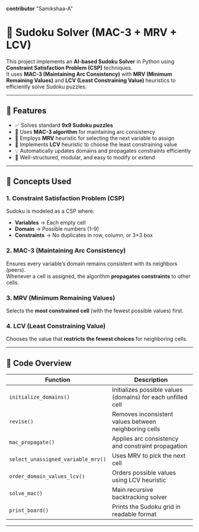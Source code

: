 **contributor** "Samikshaa-A"
# 🧩 Sudoku Solver (MAC-3 + MRV + LCV)

This project implements an **AI-based Sudoku Solver** in Python using **Constraint Satisfaction Problem (CSP)** techniques.  
It uses **MAC-3 (Maintaining Arc Consistency)** with **MRV (Minimum Remaining Values)** and **LCV (Least Constraining Value)** heuristics to efficiently solve Sudoku puzzles.

---

## 🚀 Features

- ✅ Solves standard **9x9 Sudoku puzzles**
- 🧠 Uses **MAC-3 algorithm** for maintaining arc consistency
- 🔢 Employs **MRV** heuristic for selecting the next variable to assign
- 🎯 Implements **LCV** heuristic to choose the least constraining value
- 💡 Automatically updates domains and propagates constraints efficiently
- 🧾 Well-structured, modular, and easy to modify or extend

---

## 🧠 Concepts Used

### 1. **Constraint Satisfaction Problem (CSP)**
Sudoku is modeled as a CSP where:
- **Variables** → Each empty cell  
- **Domain** → Possible numbers (1–9)  
- **Constraints** → No duplicates in row, column, or 3×3 box  

### 2. **MAC-3 (Maintaining Arc Consistency)**
Ensures every variable’s domain remains consistent with its neighbors (peers).  
Whenever a cell is assigned, the algorithm **propagates constraints** to other cells.

### 3. **MRV (Minimum Remaining Values)**
Selects the **most constrained cell** (with the fewest possible values) first.

### 4. **LCV (Least Constraining Value)**
Chooses the value that **restricts the fewest choices** for neighboring cells.

---

## 🧱 Code Overview

| Function | Description |
|-----------|--------------|
| `initialize_domains()` | Initializes possible values (domains) for each unfilled cell |
| `revise()` | Removes inconsistent values between neighboring cells |
| `mac_propagate()` | Applies arc consistency and constraint propagation |
| `select_unassigned_variable_mrv()` | Uses MRV to pick the next cell |
| `order_domain_values_lcv()` | Orders possible values using LCV heuristic |
| `solve_mac()` | Main recursive backtracking solver |
| `print_board()` | Prints the Sudoku grid in readable format |

---
